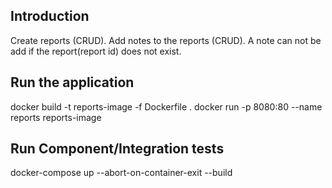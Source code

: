 ## Introduction
Create reports (CRUD).
Add notes to the reports (CRUD).
A note can  not be add if the report(report id) does not exist.


## Run the application
docker build -t reports-image -f Dockerfile .
docker run -p 8080:80 --name reports reports-image

## Run Component/Integration  tests
docker-compose up --abort-on-container-exit --build